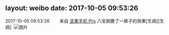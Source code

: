 layout: weibo
date: 2017-10-05 09:53:26
---
2017-10-05 09:53:26  &nbsp;&nbsp;&nbsp;&nbsp;&nbsp;&nbsp; 来自 <a href="http://app.weibo.com/t/feed/Z4AgP" rel="nofollow">坚果手机 Pro</a>
八宝粥撒了一裤子的效果[生病][生病] ​​​
![图片](https://wx4.sinaimg.cn/large/6d2a6003ly1fk74tz9om6j20qo0zkwp1.jpg)
